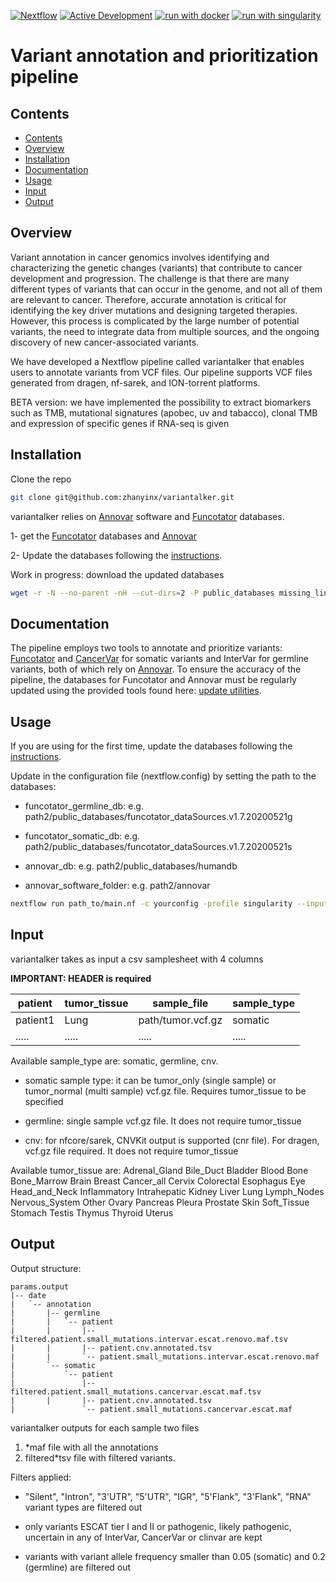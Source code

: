 [![Nextflow](https://img.shields.io/badge/nextflow%20DSL2-%E2%89%A522.10.1-23aa62.svg)](https://www.nextflow.io/)
[![Active Development](https://img.shields.io/badge/Maintenance%20Level-Actively%20Developed-brightgreen.svg)](https://gist.github.com/cheerfulstoic/d107229326a01ff0f333a1d3476e068d)
[![run with docker](https://img.shields.io/badge/run%20with-docker-0db7ed?labelColor=000000&logo=docker)](https://www.docker.com/)
[![run with singularity](https://img.shields.io/badge/run%20with-singularity-1d355c.svg?labelColor=000000)](https://sylabs.io/docs/)

# Variant annotation and prioritization pipeline

## Contents
- [Contents](#contents)
- [Overview](#overview)
- [Installation](#installation)
- [Documentation](#documentation)
- [Usage](#usage)
- [Input](#input)
- [Output](#output)

## Overview

Variant annotation in cancer genomics involves identifying and characterizing the genetic changes (variants) that contribute to cancer development and progression. The challenge is that there are many different types of variants that can occur in the genome, and not all of them are relevant to cancer. Therefore, accurate annotation is critical for identifying the key driver mutations and designing targeted therapies. However, this process is complicated by the large number of potential variants, the need to integrate data from multiple sources, and the ongoing discovery of new cancer-associated variants.

We have developed a Nextflow pipeline called variantalker that enables users to annotate variants from VCF files. Our pipeline supports VCF files generated from dragen, nf-sarek, and ION-torrent platforms.

BETA version: we have implemented the possibility to extract biomarkers such as TMB, mutational signatures (apobec, uv and tabacco), clonal TMB and expression of specific genes if RNA-seq is given

## Installation
Clone the repo

```bash
git clone git@github.com:zhanyinx/variantalker.git
```

variantalker relies on [Annovar](https://annovar.openbioinformatics.org/en/latest/) software and [Funcotator](https://gatk.broadinstitute.org/hc/en-us/articles/360035889931-Funcotator-Information-and-Tutorial) databases.

1- get the [Funcotator](https://gatk.broadinstitute.org/hc/en-us/articles/360035889931-Funcotator-Information-and-Tutorial) databases and [Annovar](https://annovar.openbioinformatics.org/en/latest/)

2- Update the databases following the [instructions](https://github.com/zhanyinx/variantalker/tree/main/update_db). 

Work in progress: download the updated databases 

```bash
wget -r -N --no-parent -nH --cut-dirs=2 -P public_databases missing_link 
```

## Documentation

The pipeline employs two tools to annotate and prioritize variants: [Funcotator](https://gatk.broadinstitute.org/hc/en-us/articles/360035889931-Funcotator-Information-and-Tutorial) and [CancerVar](https://github.com/WGLab/CancerVar) for somatic variants and InterVar for germline variants, both of which rely on [Annovar](https://annovar.openbioinformatics.org/en/latest/). To ensure the accuracy of the pipeline, the databases for Funcotator and Annovar must be regularly updated using the provided tools found here: [update utilities](https://github.com/zhanyinx/variantalker/tree/main/update_db).


## Usage

If you are using for the first time, update the databases following the [instructions](https://github.com/zhanyinx/variantalker/tree/main/update_db). 

Update in the configuration file (nextflow.config) by setting the path to the databases:

- funcotator_germline_db: e.g. path2/public_databases/funcotator_dataSources.v1.7.20200521g

- funcotator_somatic_db: e.g. path2/public_databases/funcotator_dataSources.v1.7.20200521s

- annovar_db: e.g. path2/public_databases/humandb

- annovar_software_folder: e.g. path2/annovar


```bash
nextflow run path_to/main.nf -c yourconfig -profile singularity --input samplesheet.csv --output outdir
```

## Input

variantalker takes as input a csv samplesheet with 4 columns



__IMPORTANT: HEADER is required__ 

| patient        | tumor_tissue   | sample_file       | sample_type  |
| -------------- | -------------- | ----------------- | -------------|
| patient1       | Lung           | path/tumor.vcf.gz | somatic      |
| .....          | .....          | .....             | .....        |

Available sample_type are: somatic, germline, cnv. 

- somatic sample type: it can be tumor_only (single sample) or tumor_normal (multi sample) vcf.gz file. Requires tumor_tissue to be specified

- germline: single sample vcf.gz file. It does not require tumor_tissue

- cnv: for nfcore/sarek, CNVKit output is supported (cnr file). For dragen, vcf.gz file required. It does not require tumor_tissue 

Available tumor_tissue are: Adrenal_Gland Bile_Duct Bladder Blood Bone Bone_Marrow Brain Breast Cancer_all Cervix Colorectal Esophagus Eye Head_and_Neck Inflammatory Intrahepatic Kidney Liver Lung Lymph_Nodes Nervous_System Other Ovary Pancreas Pleura Prostate Skin Soft_Tissue Stomach Testis Thymus Thyroid Uterus

## Output

Output structure:

```
params.output
|-- date
|   `-- annotation
|       |-- germline
|       |   `-- patient
|       |       |-- filtered.patient.small_mutations.intervar.escat.renovo.maf.tsv
|       |       |-- patient.cnv.annotated.tsv
|       |       `-- patient.small_mutations.intervar.escat.renovo.maf
|       `-- somatic
|           `-- patient
|               |-- filtered.patient.small_mutations.cancervar.escat.maf.tsv
|       |       |-- patient.cnv.annotated.tsv
|               `-- patient.small_mutations.cancervar.escat.maf
```

variantalker outputs for each sample two files

1) *maf file with all the annotations
2) filtered*tsv file with filtered variants.

Filters applied:

- "Silent", "Intron", "3'UTR", "5'UTR", "IGR", "5'Flank", "3'Flank", "RNA" variant types are filtered out

- only variants ESCAT tier I and II or pathogenic, likely pathogenic, uncertain in any of InterVar, CancerVar or clinvar are kept

- variants with variant allele frequency smaller than 0.05 (somatic) and 0.2 (germline) are filtered out
